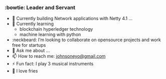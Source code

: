 ###  :bowtie: Leader and Servant

- 🔭 Currently building Network applications with Netty 4.1 ...
- 🌱 Currently learning
    -  blockchain hyperledger technology
    -  machine learning with python
- :neckbeard: I’m looking to collaborate on opensource projects and work free for startups
- 💬 Ask me about ...
- 📫 How to reach me: johnsoneyo@gmail.com
- ⚡ Fun fact: I play 3 musical instruments 
- :fries: I love fries
